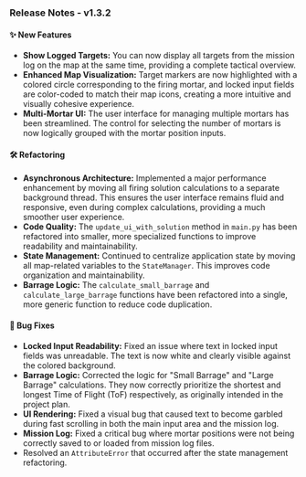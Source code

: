 ### Release Notes - v1.3.2

#### ✨ New Features
*   **Show Logged Targets:** You can now display all targets from the mission log on the map at the same time, providing a complete tactical overview.
*   **Enhanced Map Visualization:** Target markers are now highlighted with a colored circle corresponding to the firing mortar, and locked input fields are color-coded to match their map icons, creating a more intuitive and visually cohesive experience.
*   **Multi-Mortar UI:** The user interface for managing multiple mortars has been streamlined. The control for selecting the number of mortars is now logically grouped with the mortar position inputs.

#### 🛠️ Refactoring
*   **Asynchronous Architecture:** Implemented a major performance enhancement by moving all firing solution calculations to a separate background thread. This ensures the user interface remains fluid and responsive, even during complex calculations, providing a much smoother user experience.
*   **Code Quality:** The `update_ui_with_solution` method in `main.py` has been refactored into smaller, more specialized functions to improve readability and maintainability.
*   **State Management:** Continued to centralize application state by moving all map-related variables to the `StateManager`. This improves code organization and maintainability.
*   **Barrage Logic:** The `calculate_small_barrage` and `calculate_large_barrage` functions have been refactored into a single, more generic function to reduce code duplication.

#### 🐛 Bug Fixes
*   **Locked Input Readability:** Fixed an issue where text in locked input fields was unreadable. The text is now white and clearly visible against the colored background.
*   **Barrage Logic:** Corrected the logic for "Small Barrage" and "Large Barrage" calculations. They now correctly prioritize the shortest and longest Time of Flight (ToF) respectively, as originally intended in the project plan.
*   **UI Rendering:** Fixed a visual bug that caused text to become garbled during fast scrolling in both the main input area and the mission log.
*   **Mission Log:** Fixed a critical bug where mortar positions were not being correctly saved to or loaded from mission log files.
*   Resolved an `AttributeError` that occurred after the state management refactoring.